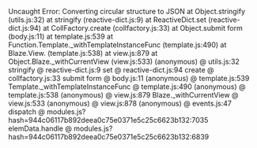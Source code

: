 Uncaught Error: Converting circular structure to JSON
    at Object.stringify (utils.js:32)
    at stringify (reactive-dict.js:9)
    at ReactiveDict.set (reactive-dict.js:94)
    at CollFactory.create (collfactory.js:33)
    at Object.submit form (body.js:11)
    at template.js:539
    at Function.Template._withTemplateInstanceFunc (template.js:490)
    at Blaze.View.<anonymous> (template.js:538)
    at view.js:879
    at Object.Blaze._withCurrentView (view.js:533)
(anonymous) @ utils.js:32
stringify @ reactive-dict.js:9
set @ reactive-dict.js:94
create @ collfactory.js:33
submit form @ body.js:11
(anonymous) @ template.js:539
Template._withTemplateInstanceFunc @ template.js:490
(anonymous) @ template.js:538
(anonymous) @ view.js:879
Blaze._withCurrentView @ view.js:533
(anonymous) @ view.js:878
(anonymous) @ events.js:47
dispatch @ modules.js?hash=944c06117b892deea0c75e0371e5c25c6623b132:7035
elemData.handle @ modules.js?hash=944c06117b892deea0c75e0371e5c25c6623b132:6839
